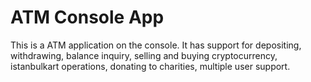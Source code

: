 # ATM Console App
 This is a ATM application  on the console. It has support for depositing, withdrawing, balance inquiry, selling and buying cryptocurrency, istanbulkart operations, donating to charities, multiple user support.
